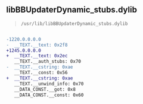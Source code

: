## libBBUpdaterDynamic_stubs.dylib

> `/usr/lib/libBBUpdaterDynamic_stubs.dylib`

```diff

-1220.0.0.0.0
-  __TEXT.__text: 0x2f8
+1245.0.0.0.0
+  __TEXT.__text: 0x2ec
   __TEXT.__auth_stubs: 0x70
-  __TEXT.__cstring: 0xae
   __TEXT.__const: 0x56
+  __TEXT.__cstring: 0xae
   __TEXT.__unwind_info: 0x70
   __DATA_CONST.__got: 0x8
   __DATA_CONST.__const: 0x60

```
